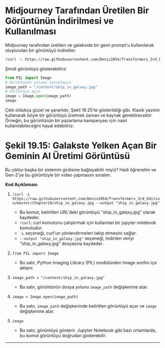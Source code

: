 # Midjourney Tarafından Üretilen Bir Görüntünün İndirilmesi ve Kullanılması

Midjourney tarafından üretilen ve galakside bir gemi prompt'u kullanılarak oluşturulan bir görüntüyü indirelim: 
```bash
!curl -L https://raw.githubusercontent.com/Denis2054/Transformers_3rd_Edition/master/Chapter19/ship_in_galaxy.jpg --output "ship_in_galaxy.jpg"
```
Şimdi görüntüyü gösterebiliriz:
```python
from PIL import Image 
# Görüntünün yolunu tanımlayın
image_path = "/content/ship_in_galaxy.jpg" 
# Görüntüyü açın
image = Image.open(image_path)
image
```
Çıktı oldukça güzel ve yararlıdır, Şekil 19.25'te gösterildiği gibi. Klasik yazılım kullanarak böyle bir görüntüyü üretmek zaman ve kaynak gerektirecektir. Örneğin, bu görüntünün bir pazarlama kampanyası için nasıl kullanılabileceğini hayal edebiliriz: 
# Şekil 19.15: Galakste Yelken Açan Bir Geminin AI Üretimi Görüntüsü
Bu çıktıyı başka bir sistemin girdisine bağlayabilir miyiz? Hadi öğrenelim ve Gen-2'ye bu görüntüyle bir video yapmasını soralım.

**Kod Açıklaması**

1. `!curl -L https://raw.githubusercontent.com/Denis2054/Transformers_3rd_Edition/master/Chapter19/ship_in_galaxy.jpg --output "ship_in_galaxy.jpg"`
   - Bu komut, belirtilen URL'deki görüntüyü "ship_in_galaxy.jpg" olarak kaydeder.
   - `!curl`: curl komutunu çalıştırmak için kullanılan bir jupyter notebook komutudur.
   - `-L` seçeneği, curl'un yönlendirmeleri takip etmesini sağlar.
   - `--output "ship_in_galaxy.jpg"` seçeneği, indirilen veriyi "ship_in_galaxy.jpg" dosyasına kaydeder.

2. `from PIL import Image`
   - Bu satır, Python Imaging Library (PIL) modülünden Image sınıfını içe aktarır.

3. `image_path = "/content/ship_in_galaxy.jpg"`
   - Bu satır, görüntünün dosya yolunu `image_path` değişkenine atar.

4. `image = Image.open(image_path)`
   - Bu satır, `image_path` değişkeninde belirtilen görüntüyü açar ve `image` değişkenine atar.

5. `image`
   - Bu satır, görüntüyü gösterir. Jupyter Notebook gibi bazı ortamlarda, bu komut görüntüyü doğrudan gösterebilir.

---

